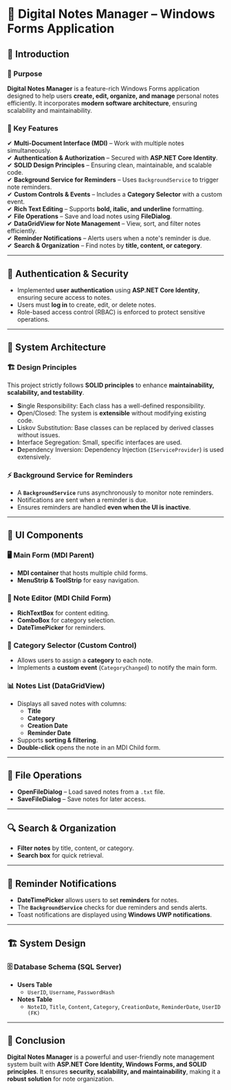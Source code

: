 # 📒 Digital Notes Manager – Windows Forms Application  

## 🌟 Introduction  

### 🎯 Purpose  
**Digital Notes Manager** is a feature-rich Windows Forms application designed to help users **create, edit, organize, and manage** personal notes efficiently. It incorporates **modern software architecture**, ensuring scalability and maintainability.  

### 📌 Key Features  
✔ **Multi-Document Interface (MDI)** – Work with multiple notes simultaneously.  
✔ **Authentication & Authorization** – Secured with **ASP.NET Core Identity**.  
✔ **SOLID Design Principles** – Ensuring clean, maintainable, and scalable code.  
✔ **Background Service for Reminders** – Uses `BackgroundService` to trigger note reminders.  
✔ **Custom Controls & Events** – Includes a **Category Selector** with a custom event.  
✔ **Rich Text Editing** – Supports **bold, italic, and underline** formatting.  
✔ **File Operations** – Save and load notes using **FileDialog**.  
✔ **DataGridView for Note Management** – View, sort, and filter notes efficiently.  
✔ **Reminder Notifications** – Alerts users when a note's reminder is due.  
✔ **Search & Organization** – Find notes by **title, content, or category**.  

---

## 🔑 Authentication & Security  

- Implemented **user authentication** using **ASP.NET Core Identity**, ensuring secure access to notes.  
- Users must **log in** to create, edit, or delete notes.  
- Role-based access control (RBAC) is enforced to protect sensitive operations.  

---

## 🚀 System Architecture  

### 🏗️ Design Principles  
This project strictly follows **SOLID principles** to enhance **maintainability, scalability, and testability**.  

- **S**ingle Responsibility: Each class has a well-defined responsibility.  
- **O**pen/Closed: The system is **extensible** without modifying existing code.  
- **L**iskov Substitution: Base classes can be replaced by derived classes without issues.  
- **I**nterface Segregation: Small, specific interfaces are used.  
- **D**ependency Inversion: Dependency Injection (`IServiceProvider`) is used extensively.  

### ⚡ Background Service for Reminders  
- A **`BackgroundService`** runs asynchronously to monitor note reminders.  
- Notifications are sent when a reminder is due.  
- Ensures reminders are handled **even when the UI is inactive**.  

---

## 🎨 UI Components  

### **🖥️ Main Form (MDI Parent)**  
- **MDI container** that hosts multiple child forms.  
- **MenuStrip & ToolStrip** for easy navigation.  

### **📝 Note Editor (MDI Child Form)**  
- **RichTextBox** for content editing.  
- **ComboBox** for category selection.  
- **DateTimePicker** for reminders.  

### **📌 Category Selector (Custom Control)**  
- Allows users to assign a **category** to each note.  
- Implements a **custom event** (`CategoryChanged`) to notify the main form.  

### **📊 Notes List (DataGridView)**  
- Displays all saved notes with columns:  
  - **Title**  
  - **Category**  
  - **Creation Date**  
  - **Reminder Date**  
- Supports **sorting & filtering**.  
- **Double-click** opens the note in an MDI Child form.  

---

## 💾 File Operations  

- **OpenFileDialog** – Load saved notes from a `.txt` file.  
- **SaveFileDialog** – Save notes for later access.  

---

## 🔍 Search & Organization  

- **Filter notes** by title, content, or category.  
- **Search box** for quick retrieval.  

---

## 🔔 Reminder Notifications  

- **DateTimePicker** allows users to set **reminders** for notes.  
- The **`BackgroundService`** checks for due reminders and sends alerts.  
- Toast notifications are displayed using **Windows UWP notifications**.  

---

## 🏗️ System Design  

### **🗄️ Database Schema (SQL Server)**  
- **Users Table**  
  - `UserID`, `Username`, `PasswordHash`  
- **Notes Table**  
  - `NoteID`, `Title`, `Content`, `Category`, `CreationDate`, `ReminderDate`, `UserID (FK)`  

---

## 🎯 Conclusion  

**Digital Notes Manager** is a powerful and user-friendly note management system built with **ASP.NET Core Identity, Windows Forms, and SOLID principles**. It ensures **security, scalability, and maintainability**, making it a **robust solution** for note organization.  

